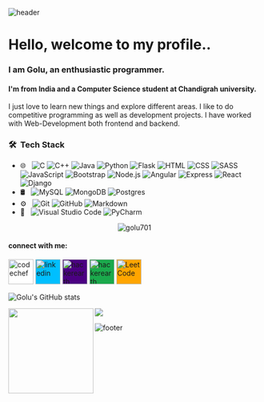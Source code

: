![header](https://capsule-render.vercel.app/api?type=wave&color=gradient&height=300&section=header&text=Golu%20Rajak&fontSize=90)
# Hello, welcome to my profile..

### I am Golu, an enthusiastic programmer. 
#### I'm from India and a Computer Science student at Chandigrah university.

I just love to learn new things and explore different areas. I like to do competitive programming as well as development projects.
I have worked with Web-Development both frontend and backend.
<!-- 
### My Skills :
<img src="https://img.shields.io/badge/C-00599C?style=for-the-badge&logo=c&logoColor=white" /> <img src="https://img.shields.io/badge/C%2B%2B-00599C?style=for-the-badge&logo=c%2B%2B&logoColor=white" /> <img src="https://img.shields.io/badge/Python-14354C?style=for-the-badge&logo=python&logoColor=white" /> <img src="https://img.shields.io/badge/Java-ED8B00?style=for-the-badge&logo=java&logoColor=white" /> <img src="https://img.shields.io/badge/HTML5-E34F26?style=for-the-badge&logo=html5&logoColor=white" /> <img src="https://img.shields.io/badge/CSS3-1572B6?style=for-the-badge&logo=css3&logoColor=white" /> <img src="https://img.shields.io/badge/JavaScript-F7DF1E?style=for-the-badge&logo=javascript&logoColor=black"/> <img src="https://img.shields.io/badge/PHP-777BB4?style=for-the-badge&logo=php&logoColor=white" /> <img src="https://img.shields.io/badge/MySQL-00000F?style=for-the-badge&logo=mysql&logoColor=white" /> -->

### 🛠 &nbsp;Tech Stack

- 🌐 &nbsp;
  ![C](https://img.shields.io/badge/-C%20Language-333333?style=flat&logo=c)
  ![C++](https://img.shields.io/badge/-C++%20-333333?style=flat&logo=c++)
  ![Java](https://img.shields.io/badge/-Java-333333?style=flat&logo=java)
  ![Python](https://img.shields.io/badge/-Python%20-333333?style=flat&logo=python)
  ![Flask](https://img.shields.io/badge/-Flask-333333?style=flat&logo=flask)
  ![HTML](https://img.shields.io/badge/-HTML-333333?style=flat&logo=HTML5)
  ![CSS](https://img.shields.io/badge/-CSS-333333?style=flat&logo=CSS3&logoColor=1572B6)
  ![SASS](https://img.shields.io/badge/-Sass-333333?style=flat&logo=sass)
  ![JavaScript](https://img.shields.io/badge/-JavaScript-333333?style=flat&logo=javascript)
  ![Bootstrap](https://img.shields.io/badge/-Bootstrap-333333?style=flat&logo=bootstrap&logoColor=563D7C)
  ![Node.js](https://img.shields.io/badge/-Node.js-333333?style=flat&logo=node.js)
  ![Angular](https://img.shields.io/badge/-Angular-333333?style=flat&logo=angular)
  ![Express](https://img.shields.io/badge/-Express%20-333333?style=flat&logo=express)
  ![React](https://img.shields.io/badge/-React-333333?style=flat&logo=react) 
  ![Django](https://img.shields.io/badge/-Django%20-333333?style=flat&logo=django)
- 🛢 &nbsp;
  ![MySQL](https://img.shields.io/badge/-MySQL-333333?style=flat&logo=mysql)
  ![MongoDB](https://img.shields.io/badge/-MongoDB-333333?style=flat&logo=mongodb)
  ![Postgres](https://img.shields.io/badge/-Postgres-333333?style=flat&logo=postgresql)
- ⚙️ &nbsp;
  ![Git](https://img.shields.io/badge/-Git-333333?style=flat&logo=git)
  ![GitHub](https://img.shields.io/badge/-GitHub-333333?style=flat&logo=github)
  ![Markdown](https://img.shields.io/badge/-Markdown-333333?style=flat&logo=markdown) 
- 🔧 &nbsp;
  ![Visual Studio Code](https://img.shields.io/badge/-Visual%20Studio%20Code-333333?style=flat&logo=visual-studio-code&logoColor=007ACC)
  ![PyCharm](https://img.shields.io/badge/-pycharm-333333?style=flat&logo=pycharm&logoColor=FCC624)

<p align="center">
 <img src="https://komarev.com/ghpvc/?username=golu701" alt="golu701" /> 
<br>

#### connect with me:

[<img src='https://cdn.jsdelivr.net/npm/simple-icons@3.0.1/icons/codechef.svg' alt='codechef' height='50' style="background:white;" >](https://www.codechef.com/users/golu7679) 
[<img src='https://cdn.jsdelivr.net/npm/simple-icons@3.0.1/icons/linkedin.svg' alt='linkedin' height='50' style="background:DeepSkyBlue;">](https://www.linkedin.com/in/golu-rajak-a8567a1b7/)
[<img src='https://cdn.jsdelivr.net/npm/simple-icons@3.0.1/icons/hackerearth.svg' alt='hackerearth' height='50' style="background:Indigo;">](https://www.hackerearth.com/@golu7679)
[<img src='https://cdn.jsdelivr.net/npm/simple-icons@3.0.1/icons/hackerrank.svg' alt='hackerearth' height='50' style="background:#1ba94c;">](https://www.hackerrank.com/golu7679)
[<img src='https://cdn.jsdelivr.net/npm/simple-icons@3.0.1/icons/leetcode.svg' alt='LeetCode' height='50' style="background:orange;">](https://leetcode.com/golu7679/)


![Golu's GitHub stats](https://github-readme-stats.vercel.app/api?username=golu701&count_private=true&show_icons=true)


<div>
  <img height="170" align="left" src="https://github-readme-stats.vercel.app/api?username=golu701&show_icons=true&include_all_commits=true&hide_border=true&theme=radical" />
  <img src="https://github-readme-stats.vercel.app/api/top-langs/?username=golu701&layout=compact&hide_border=true&theme=radical" />
</div>

![footer](https://capsule-render.vercel.app/api?type=wave&color=gradient&height=300&section=footer&fontSize=90)
